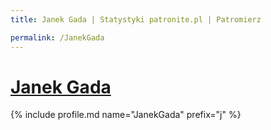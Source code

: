 ```yaml
---
title: Janek Gada | Statystyki patronite.pl | Patromierz

permalink: /JanekGada
---
```


# [Janek Gada](https://patronite.pl/JanekGada)

{% include profile.md name="JanekGada" prefix="j" %}
